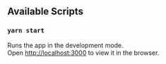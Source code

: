 ## Available Scripts
### `yarn start`

Runs the app in the development mode.<br />
Open [http://localhost:3000](http://localhost:3000) to view it in the browser.

